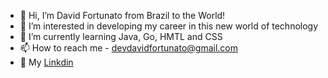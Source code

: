 * 👋 Hi, I’m David Fortunato from Brazil to the World!
* 👀 I’m interested in developing my career in this new world of technology
* 🌱 I’m currently learning Java, Go, HMTL and CSS
* 📫 How to reach me - devdavidfortunato@gmail.com
* 💼 My [Linkdin](https://www.linkedin.com/in/devdavidfortunato/)

<!---
DevDavidFortunato/DevDavidFortunato is a ✨ special ✨ repository because its `README.md` (this file) appears on your GitHub profile.
You can click the Preview link to take a look at your changes.
--->
